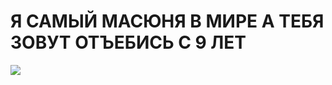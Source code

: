 <h1> Я САМЫЙ МАСЮНЯ В МИРЕ А ТЕБЯ ЗОВУТ ОТЪЕБИСЬ С 9 ЛЕТ </h1>

<div id="over" style= "position:absolute; width:100%; height:100%">
  <img src = "https://steamuserimages-a.akamaihd.net/ugc/1875199567096362158/3C3CC8CC000303ADDD21EB2A5AC504F6D2DF9D8A/">
</div>

